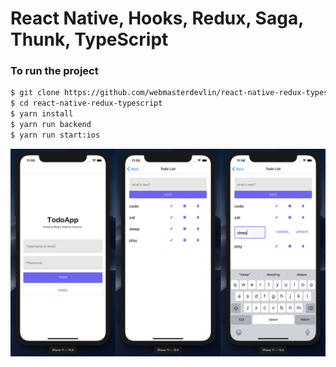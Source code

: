 # React Native, Hooks, Redux, Saga, Thunk, TypeScript

### To run the project

```sh
$ git clone https://github.com/webmasterdevlin/react-native-redux-typescript.git
$ cd react-native-redux-typescript
$ yarn install
$ yarn run backend
$ yarn run start:ios
```

![screenshot](./screenshot.jpg)
